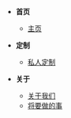 <!-- - [**首页**]("https://1x0.cc") -->

- **首页**
  - [主页]("https://1x0.cc")
  
  <!-- - [技术选型](doc/文档/技术选型.md)
  - 项目搭建
    - [Windows环境下搭建蘑菇博客](doc/文档/项目搭建/Windows环境下搭建蘑菇博客/README.md)
    - [Docker搭建蘑菇博客](doc/文档/项目搭建/Docker搭建蘑菇博客/README.md)
    - [蘑菇博客部署到云服务器](doc/文档/项目搭建/蘑菇博客部署到云服务器/README.md)
    - [Github Actions完成蘑菇博客持续集成](doc/文档/项目搭建/蘑菇博客使用GithubAction完成持续集成/README.md)
    - [蘑菇博客切换搜索模式](doc/文档/项目搭建/蘑菇博客切换搜索模式/README.md)
    - [蘑菇博客配置七牛云对象存储](doc/文档/项目搭建/蘑菇博客配置七牛云存储/README.md)
    - [使用Zipkin搭建蘑菇博客链路追踪](doc/文档/项目搭建/使用Zipkin搭建蘑菇博客链路追踪/README.md) -->

- **定制**
  - [私人定制]()

- **关于**

  - [关于我们]()
  - [将要做的事]()
  <!-- - [贡献代码](doc/文档/贡献代码.md) -->
